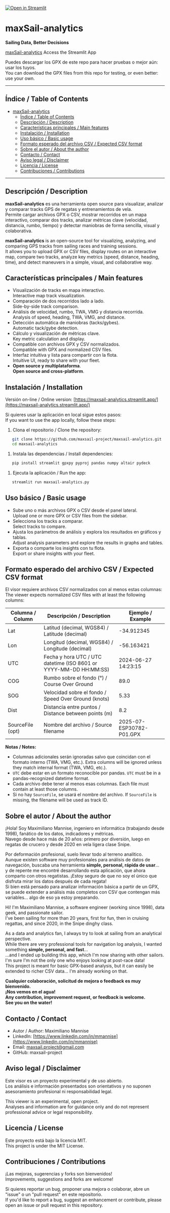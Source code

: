 
[![Open in Streamlit](https://static.streamlit.io/badges/streamlit_badge_black_white.svg)](https://maxsail-analytics.streamlit.app/)

# maxSail-analytics
**Sailing Data, Better Decisions**

[maxSail-analytics](https://maxsail-analytics.streamlit.app/) Access the Streamlit App

Puedes descargar los GPX de este repo para hacer pruebas o mejor aún: usar los tuyos.\
You can download the GPX files from this repo for testing, or even better: use your own.

---

## Índice / Table of Contents

- [maxSail-analytics](#maxsail-analytics)
  - [Índice / Table of Contents](#índice--table-of-contents)
  - [Descripción / Description](#descripción--description)
  - [Características principales / Main features](#características-principales--main-features)
  - [Instalación / Installation](#instalación--installation)
  - [Uso básico / Basic usage](#uso-básico--basic-usage)
  - [Formato esperado del archivo CSV / Expected CSV format](#formato-esperado-del-archivo-csv--expected-csv-format)
  - [Sobre el autor / About the author](#sobre-el-autor--about-the-author)
  - [Contacto / Contact](#contacto--contact)
  - [Aviso legal / Disclaimer](#aviso-legal--disclaimer)
  - [Licencia / License](#licencia--license)
  - [Contribuciones / Contributions](#contribuciones--contributions)

---

## Descripción / Description

**maxSail-analytics** es una herramienta open source para visualizar, analizar y comparar tracks GPS de regatas y entrenamientos de vela.\
Permite cargar archivos GPX o CSV, mostrar recorridos en un mapa interactivo, comparar dos tracks, analizar métricas clave (velocidad, distancia, rumbo, tiempo) y detectar maniobras de forma sencilla, visual y colaborativa.

**maxSail-analytics** is an open-source tool for visualizing, analyzing, and comparing GPS tracks from sailing races and training sessions.\
It allows you to upload GPX or CSV files, display routes on an interactive map, compare two tracks, analyze key metrics (speed, distance, heading, time), and detect maneuvers in a simple, visual, and collaborative way.

## Características principales / Main features

- Visualización de tracks en mapa interactivo.\
  Interactive map track visualization.
- Comparación de dos recorridos lado a lado.\
  Side-by-side track comparison.
- Análisis de velocidad, rumbo, TWA, VMG y distancia recorrida.\
  Analysis of speed, heading, TWA, VMG, and distance.
- Detección automática de maniobras (tacks/gybes).\
  Automatic tack/gybe detection.
- Cálculo y visualización de métricas clave.\
  Key metric calculation and display.
- Compatible con archivos GPX y CSV normalizados.\
  Compatible with GPX and normalized CSV files.
- Interfaz intuitiva y lista para compartir con la flota.\
  Intuitive UI, ready to share with your fleet.
- **Open source y multiplataforma**.\
  **Open source and cross-platform**.

## Instalación / Installation

Versión on-line / Online version: [https://maxsail-analytics.streamlit.app/](https://maxsail-analytics.streamlit.app/)

Si quieres usar la aplicación en local sigue estos pasos:\
If you want to use the app locally, follow these steps:

1. Clona el repositorio / Clone the repository:

```sh
   git clone https://github.com/maxsail-project/maxsail-analytics.git
   cd maxsail-analytics
```

1. Instala las dependencias / Install dependencies:

```sh
   pip install streamlit gpxpy pyproj pandas numpy altair pydeck
```

1. Ejecuta la aplicación / Run the app:

```sh
   streamlit run maxsail-analytics.py
```

## Uso básico / Basic usage

- Sube uno o más archivos GPX o CSV desde el panel lateral.\
  Upload one or more GPX or CSV files from the sidebar.
- Selecciona los tracks a comparar.\
  Select tracks to compare.
- Ajusta los parámetros de análisis y explora los resultados en gráficos y tablas.\
  Adjust analysis parameters and explore the results in graphs and tables.
- Exporta o comparte los insights con tu flota.\
  Export or share insights with your fleet.

## Formato esperado del archivo CSV / Expected CSV format

El visor requiere archivos CSV normalizados con al menos estas columnas:\
The viewer expects normalized CSV files with at least the following columns:

| Columna / Column | Descripción / Description                                           | Ejemplo / Example        |
| ---------------- | ------------------------------------------------------------------- | ------------------------ |
| Lat              | Latitud (decimal, WGS84) / Latitude (decimal)                       | -34.912345               |
| Lon              | Longitud (decimal, WGS84) / Longitude (decimal)                     | -56.163421               |
| UTC              | Fecha y hora UTC / UTC datetime (ISO 8601 or YYYY-MM-DD HH\:MM\:SS) | 2024-06-27 14:23:15      |
| COG              | Rumbo sobre el fondo (°) / Course Over Ground                       | 89.0                     |
| SOG              | Velocidad sobre el fondo / Speed Over Ground (knots)                | 5.33                     |
| Dist             | Distancia entre puntos / Distance between points (m)                | 8.2                      |
| SourceFile (opt) | Nombre del archivo / Source filename                                | 2025-07-ESP30782-P01.GPX |

**Notas / Notes:**

- Columnas adicionales serán ignoradas salvo que coincidan con el formato interno (TWA, VMG, etc.). Extra columns will be ignored unless they match internal format (TWA, VMG, etc.).
- `UTC` debe estar en un formato reconocible por pandas. `UTC` must be in a pandas-recognized datetime format.
- Cada archivo debe tener al menos esas columnas. Each file must contain at least those columns.
- Si no hay `SourceFile`, se usará el nombre del archivo. If `SourceFile` is missing, the filename will be used as track ID.

## Sobre el autor / About the author

¡Hola! Soy Maximiliano Mannise, ingeniero en informática (trabajando desde 1998), fanático de los datos, indicadores y métricas.\
Navego desde hace más de 20 años: primero por diversión, luego en regatas de crucero y desde 2020 en vela ligera clase Snipe.

Por deformación profesional, suelo llevar todo al terreno analítico.\
Aunque existen software muy profesionales para análisis de datos de navegación, buscaba una herramienta **simple, personal, rápida de usar**...\
y de repente me encontré desarrollando esta aplicación, que ahora comparto con otros regatistas. ¡Estoy seguro de que no soy el único que disfruta mirar los datos después de cada regata!\
Si bien está pensado para analizar información básica a partir de un GPX, se puede extender a análisis más completos con CSV que contengan más variables... algo de eso ya estoy preparando.

Hi! I'm Maximiliano Mannise, a software engineer (working since 1998), data geek, and passionate sailor.\
I've been sailing for more than 20 years, first for fun, then in cruising regattas, and since 2020, in the Snipe dinghy class.

As a data and analytics fan, I always try to look at sailing from an analytical perspective.\
While there are very professional tools for navigation log analysis, I wanted something **simple, personal, and fast**...\
...and I ended up building this app, which I'm now sharing with other sailors. I'm sure I'm not the only one who enjoys looking at post-race data!\
This project is meant for basic GPX-based analysis, but it can easily be extended to richer CSV data... I'm already working on that.

**Cualquier colaboración, solicitud de mejora o feedback es muy bienvenido.**\
**¡Nos vemos en el agua!**\
**Any contribution, improvement request, or feedback is welcome.**\
**See you on the water!**

## Contacto / Contact

- Autor / Author: Maximiliano Mannise
- LinkedIn: [https://www.linkedin.com/in/mmannise](https://www.linkedin.com/in/mmannise)
- Email: [maxsail.project@gmail.com](mailto\:maxsail.project@gmail.com)
- GitHub: maxsail-project

## Aviso legal / Disclaimer

Este visor es un proyecto experimental y de uso abierto.\
Los análisis e información presentados son orientativos y no suponen asesoramiento profesional ni responsabilidad legal.

This viewer is an experimental, open project.\
Analyses and information are for guidance only and do not represent professional advice or legal responsibility.

## Licencia / License

Este proyecto está bajo la licencia MIT.\
This project is under the MIT License.

## Contribuciones / Contributions

¡Las mejoras, sugerencias y forks son bienvenidos!\
Improvements, suggestions and forks are welcome!

Si quieres reportar un bug, proponer una mejora o colaborar, abre un "issue" o un "pull request" en este repositorio.\
If you'd like to report a bug, suggest an enhancement or contribute, please open an issue or pull request in this repository.

